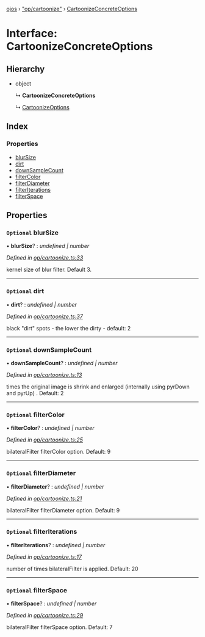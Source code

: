 [ojos](../README.md) › ["op/cartoonize"](../modules/_op_cartoonize_.md) › [CartoonizeConcreteOptions](_op_cartoonize_.cartoonizeconcreteoptions.md)

# Interface: CartoonizeConcreteOptions

## Hierarchy

* object

  ↳ **CartoonizeConcreteOptions**

  ↳ [CartoonizeOptions](_op_cartoonize_.cartoonizeoptions.md)

## Index

### Properties

* [blurSize](_op_cartoonize_.cartoonizeconcreteoptions.md#optional-blursize)
* [dirt](_op_cartoonize_.cartoonizeconcreteoptions.md#optional-dirt)
* [downSampleCount](_op_cartoonize_.cartoonizeconcreteoptions.md#optional-downsamplecount)
* [filterColor](_op_cartoonize_.cartoonizeconcreteoptions.md#optional-filtercolor)
* [filterDiameter](_op_cartoonize_.cartoonizeconcreteoptions.md#optional-filterdiameter)
* [filterIterations](_op_cartoonize_.cartoonizeconcreteoptions.md#optional-filteriterations)
* [filterSpace](_op_cartoonize_.cartoonizeconcreteoptions.md#optional-filterspace)

## Properties

### `Optional` blurSize

• **blurSize**? : *undefined | number*

*Defined in [op/cartoonize.ts:33](https://github.com/cancerberoSgx/mirada/blob/3544b58/ojos/src/op/cartoonize.ts#L33)*

kernel size of blur filter. Default 3.

___

### `Optional` dirt

• **dirt**? : *undefined | number*

*Defined in [op/cartoonize.ts:37](https://github.com/cancerberoSgx/mirada/blob/3544b58/ojos/src/op/cartoonize.ts#L37)*

black "dirt" spots - the lower the dirty - default: 2

___

### `Optional` downSampleCount

• **downSampleCount**? : *undefined | number*

*Defined in [op/cartoonize.ts:13](https://github.com/cancerberoSgx/mirada/blob/3544b58/ojos/src/op/cartoonize.ts#L13)*

times the original image is shrink and enlarged (internally using pyrDown and pyrUp) . Default: 2

___

### `Optional` filterColor

• **filterColor**? : *undefined | number*

*Defined in [op/cartoonize.ts:25](https://github.com/cancerberoSgx/mirada/blob/3544b58/ojos/src/op/cartoonize.ts#L25)*

bilateralFilter filterColor option. Default: 9

___

### `Optional` filterDiameter

• **filterDiameter**? : *undefined | number*

*Defined in [op/cartoonize.ts:21](https://github.com/cancerberoSgx/mirada/blob/3544b58/ojos/src/op/cartoonize.ts#L21)*

bilateralFilter filterDiameter option. Default: 9

___

### `Optional` filterIterations

• **filterIterations**? : *undefined | number*

*Defined in [op/cartoonize.ts:17](https://github.com/cancerberoSgx/mirada/blob/3544b58/ojos/src/op/cartoonize.ts#L17)*

number of times bilateralFilter is applied. Default: 20

___

### `Optional` filterSpace

• **filterSpace**? : *undefined | number*

*Defined in [op/cartoonize.ts:29](https://github.com/cancerberoSgx/mirada/blob/3544b58/ojos/src/op/cartoonize.ts#L29)*

bilateralFilter filterSpace option. Default: 7
